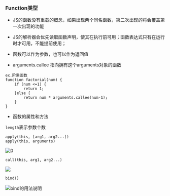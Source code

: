 ### Function类型

- JS的函数没有重载的概念，如果出现两个同名函数，第二次出现的将会覆盖第一次出现的功能

- JS的解析器会优先读取函数声明，使其在执行前可用；函数表达式只有在运行时才可用，不能提前使用；

- 函数可以作为参数，也可以作为返回值

- arguments.callee 指向拥有这个arguments对象的函数

```
ex.阶乘函数
function factorial(num) {
    if (num <=1) {
        return 1;
    }else {
        return num * arguments.callee(num-1);
    }
}
```

- 函数的属性和方法

`length`表示参数个数 

```
apply(this, [arg1, arg2...])
apply(this, arguments) 
```
![0](/Users/borderxlab/Notebook/前端/apply的用法说明.jpg)

```
call(this, arg1, arg2...)
```
![](/Users/borderxlab/Notebook/前端/call的用法说明.jpg)

```
bind()
```
![bind的用法说明](/Users/borderxlab/Notebook/前端/Jietu20170515-171238.jpg)


